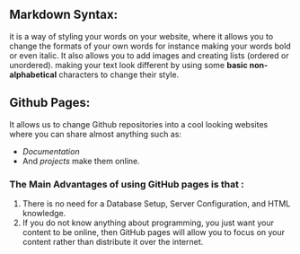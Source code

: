 
## Markdown Syntax:
it is a way of styling your words on your website, where it allows you to change the formats of your own words for instance making your words bold or even italic.
It also allows you to add images and creating lists (ordered or unordered). making your text look different by using some **basic non-alphabetical** characters to change their style.

## Github Pages: 
It allows us to change Github repositories into a cool looking websites where you can share almost anything such as:
* *Documentation* 
* And *projects* make them online.
### The Main Advantages of using GitHub pages is that :
1. There is no need for a Database Setup, Server Configuration, and HTML knowledge.
2. If you do not know anything about programming, you just want your content to be online, then GitHub pages will allow you to focus on your content rather than distribute it over the internet.